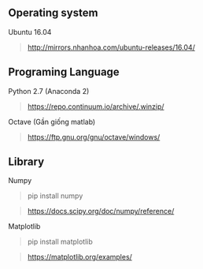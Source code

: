 ## Operating system

Ubuntu 16.04
> http://mirrors.nhanhoa.com/ubuntu-releases/16.04/

## Programing Language 

Python 2.7 (Anaconda 2)
> https://repo.continuum.io/archive/.winzip/

Octave (Gần giống matlab)
> https://ftp.gnu.org/gnu/octave/windows/


## Library

Numpy
> pip install numpy

> https://docs.scipy.org/doc/numpy/reference/

Matplotlib
> pip install matplotlib

> https://matplotlib.org/examples/


